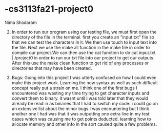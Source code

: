 # -cs3113fa21-project0

Nima Shadaram



2) In order to run our program using our testing file, we must first open the directory of the file in the terminal. first you create an "input.txt" file so that we can test the characters in it. We then use touch to input text into the file. Next we use the make all function in the make file in order to compile our project.We can then use the cat function to do cat input.txt |./project0 in order to run our txt file into our project to get our outputs. After this use the make clean function to get rid of any processes or directories that may have been created.



3) Bugs: Going into this project I was utterly confused on how I could even make this project work. Learning the new syntax as well as such difficult concept really put a strain on me. I think one of the first bugs I encountered was wasting my time trying to get character inputs and convert them to binary. it wasnt until I was told later that they would already be read in as binaries that I had to switch my code. i could go on an extensive list about the minor bugs I was encountering but I think another one I had was that it was outputting one extra line in my test cases which was causing me to get points deducted. learning how to allocate memory and other info in the sort caused quite a few problems.
